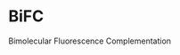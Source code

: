 # BiFC

Bimolecular Fluorescence Complementation

<object width="100%" height="100%" data="http://2017.igem.org/wiki/images/c/c2/Sup35_Split_YFP_Amyloids_as_a_Markov_Chain.pdf"></object>
